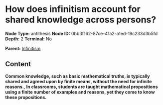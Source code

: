 # How does infinitism account for shared knowledge across persons?

**Node Type:** antithesis
**Node ID:** 0bb3f162-87ce-41a2-a1ed-19c233d3b5fd
**Depth:** 2
**Terminal:** No

**Parent:** [Infinitism](infinitism.md)

## Content

**Common knowledge, such as basic mathematical truths, is typically shared and agreed upon by finite means, without the need for infinite reasons.**, **In classrooms, students are taught mathematical propositions using a finite number of examples and reasons, yet they come to know these propositions.**
